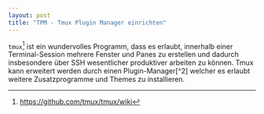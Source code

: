 ```yaml
---
layout: post
title: "TPM - Tmux Plugin Manager einrichten"
---
```


`tmux`[^1] ist ein wundervolles Programm, dass es erlaubt, innerhalb einer Terminal-Session mehrere Fenster und Panes zu erstellen und dadurch insbesondere über SSH wesentlicher produktiver arbeiten zu können. Tmux kann erweitert werden durch einen Plugin-Manager[^2] welcher es erlaubt weitere Zusatzprogramme und Themes zu installieren.


[^1]: https://github.com/tmux/tmux/wiki
